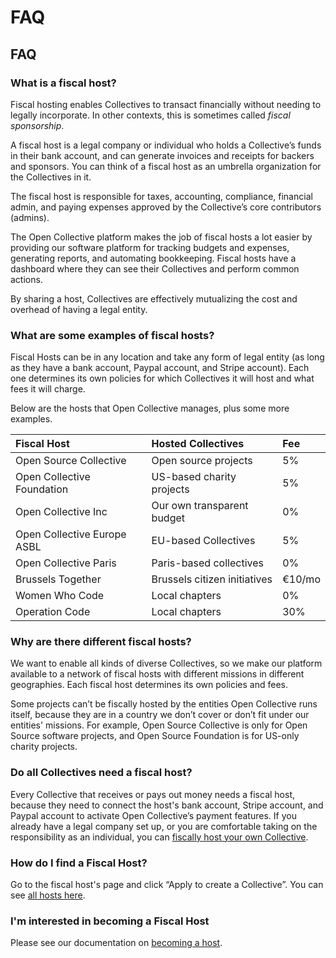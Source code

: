 # FAQ

## FAQ

### What is a fiscal host?

Fiscal hosting enables Collectives to transact financially without needing to legally incorporate. In other contexts, this is sometimes called _fiscal sponsorship_.

A fiscal host is a legal company or individual who holds a Collective’s funds in their bank account, and can generate invoices and receipts for backers and sponsors. You can think of a fiscal host as an umbrella organization for the Collectives in it.

The fiscal host is responsible for taxes, accounting, compliance, financial admin, and paying expenses approved by the Collective’s core contributors \(admins\).

The Open Collective platform makes the job of fiscal hosts a lot easier by providing our software platform for tracking budgets and expenses, generating reports, and automating bookkeeping. Fiscal hosts have a dashboard where they can see their Collectives and perform common actions.

By sharing a host, Collectives are effectively mutualizing the cost and overhead of having a legal entity.

### What are some examples of fiscal hosts?

Fiscal Hosts can be in any location and take any form of legal entity \(as long as they have a bank account, Paypal account, and Stripe account\). Each one determines its own policies for which Collectives it will host and what fees it will charge.

Below are the hosts that Open Collective manages, plus some more examples.

| Fiscal Host | Hosted Collectives | Fee |
| :--- | :--- | :--- |
| Open Source Collective | Open source projects | 5% |
| Open Collective Foundation | US-based charity projects | 5% |
| Open Collective Inc | Our own transparent budget | 0% |
| Open Collective Europe ASBL | EU-based Collectives | 5% |
| Open Collective Paris | Paris-based collectives | 0% |
| Brussels Together | Brussels citizen initiatives | €10/mo |
| Women Who Code | Local chapters | 0% |
| Operation Code | Local chapters | 30% |

### Why are there different fiscal hosts?

We want to enable all kinds of diverse Collectives, so we make our platform available to a network of fiscal hosts with different missions in different geographies. Each fiscal host determines its own policies and fees.

Some projects can’t be fiscally hosted by the entities Open Collective runs itself, because they are in a country we don’t cover or don’t fit under our entities' missions. For example, Open Source Collective is only for Open Source software projects, and Open Source Foundation is for US-only charity projects.

### Do all Collectives need a fiscal host?

Every Collective that receives or pays out money needs a fiscal host, because they need to connect the host's bank account, Stripe account, and Paypal account to activate Open Collective’s payment features. If you already have a legal company set up, or you are comfortable taking on the responsibility as an individual, you can [fiscally host your own Collective](https://github.com/opencollective/documentation/tree/7991781321e21c71705dddaf37775eeb78dbe972/fiscal-hosts/become-host.md).

### How do I find a Fiscal Host?

Go to the fiscal host's page and click “Apply to create a Collective”. You can see [all hosts here](https://opencollective.com/hosts).

### I'm interested in becoming a Fiscal Host

Please see our documentation on [becoming a host](https://github.com/opencollective/documentation/tree/7991781321e21c71705dddaf37775eeb78dbe972/fiscal-hosts/become-host.md).

